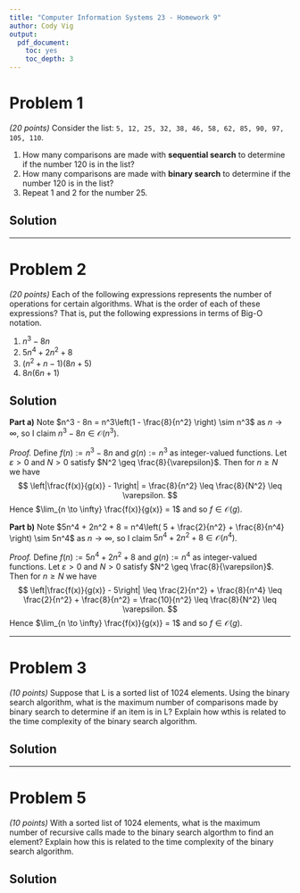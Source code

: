 ```yaml
---
title: "Computer Information Systems 23 - Homework 9"
author: Cody Vig
output:
  pdf_document:
    toc: yes
    toc_depth: 3
---
```


# Problem 1

*(20 points)* Consider the list: `5, 12, 25, 32, 38, 46, 58, 62, 85, 90, 97, 105, 110`.

1. How many comparisons are made with **sequential search** to determine if the number 120 is in the list?
2. How many comparisons are made with **binary search** to determine if the number 120 is in the list?
3. Repeat 1 and 2 for the number 25.

## Solution


___

# Problem 2

*(20 points)* Each of the following expressions represents the number of operations for certain algorithms. What is the order of each of these expressions? That is, put the following expressions in terms of Big-O notation.

1. $n^3 - 8n$
2. $5n^4 + 2n^2 + 8$
3. $(n^2 + n - 1)(8n + 5)$
4. $8n(6n+1)$

## Solution

**Part a)** Note $n^3 - 8n = n^3\left(1 - \frac{8}{n^2} \right) \sim n^3$ as $n \to \infty$, so I claim $n^3 - 8n \in \mathcal{O}(n^3)$.

*Proof.* Define $f(n) := n^3 - 8n$ and $g(n) := n^3$ as integer-valued functions. Let $\varepsilon > 0$ and $N > 0$ satisfy $N^2 \geq \frac{8}{\varepsilon}$. Then for $n \geq N$ we have 
$$
\left|\frac{f(x)}{g(x)} - 1\right| = \frac{8}{n^2} \leq \frac{8}{N^2} \leq \varepsilon.
$$
Hence $\lim_{n \to \infty} \frac{f(x)}{g(x)} = 1$ and so $f \in \mathcal{O}(g)$.

**Part b)** Note $5n^4 + 2n^2 + 8 = n^4\left( 5 + \frac{2}{n^2} + \frac{8}{n^4} \right) \sim 5n^4$ as $n \to \infty$, so I claim $5n^4 + 2n^2 + 8 \in \mathcal{O}(n^4)$.

*Proof.* Define $f(n) := 5n^4 + 2n^2 + 8$ and $g(n) := n^4$ as integer-valued functions. Let $\varepsilon > 0$ and $N > 0$ satisfy $N^2 \geq \frac{8}{\varepsilon}$. Then for $n \geq N$ we have 
$$
\left|\frac{f(x)}{g(x)} - 5\right| \leq \frac{2}{n^2} + \frac{8}{n^4} \leq \frac{2}{n^2} + \frac{8}{n^2} = \frac{10}{n^2} \leq \frac{8}{N^2} \leq \varepsilon.
$$
Hence $\lim_{n \to \infty} \frac{f(x)}{g(x)} = 1$ and so $f \in \mathcal{O}(g)$.

___

# Problem 3

*(10 points)* Suppose that L is a sorted list of 1024 elements. Using the binary search algorithm, what is the maximum number of comparisons made by binary search to determine if an item is in L? Explain how wthis is related to the time complexity of the binary search algorithm.

## Solution


___

# Problem 5

*(10 points)* With a sorted list of 1024 elements, what is the maximum number of recursive calls made to the binary search algorthm to find an element? Explain how this is related to the time complexity of the binary search algorithm.

## Solution


